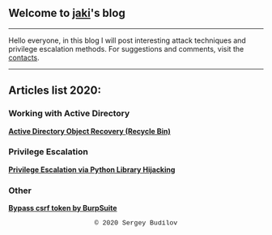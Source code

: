 ## Welcome to [jaki](about.md)'s blog
---

Hello everyone, in this blog I will post interesting attack techniques and privilege escalation methods. For suggestions and comments, visit the [contacts](about.md).

---

## Articles list 2020:

### Working with Active Directory
**[Active Directory Object Recovery (Recycle Bin)](ad-recycle-bin.md)**

### Privilege Escalation
**[Privilege Escalation via Python Library Hijacking](ad-recycle-bin.md)**

### Other
**[Bypass csrf token by BurpSuite](csfr-bypass-burpsuite.md)**

<style type="text/css">
 .block1 { 
  font-family: Lucida Console, Courier, monospace;
  font-size: small;
  text-align: center;
   } 
</style>
<div class="block1">&copy; 2020 Sergey Budilov</div>
